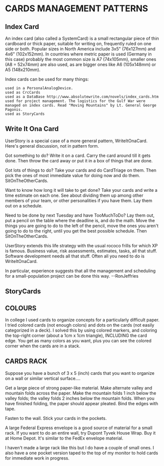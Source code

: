 # CARDS MANAGEMENT PATTERNS


## Index Card
An index card (also called a SystemCard) is a small rectangular piece of thin cardboard or thick paper, suitable for writing on, frequently ruled on one side or both. Popular sizes in North America include 3x5" (76x127mm) and 4x6" (102x152mm). In countries where metric paper is used (Germany in this case) probably the most common size is A7 (74x105mm), smaller ones (A8 = 52x74mm) are also used, as are bigger ones like A6 (105x148mm) or A5 (148x210mm).

Index cards can be used for many things:

    used in a PersonalAnalogDevice.
    used as CrcCards
    used as a DataBase http://www.absolutewrite.com/novels/index_cards.htm
    used for project management. The logistics for the Gulf War were managed on index cards. Read "Moving Mountains" by Lt. General George Pagonis.
    used as StoryCards 

## Write It Ona Card
UserStory is a special case of a more general pattern, WriteItOnaCard. Here's general discussion, not in pattern form.

Got something to do? Write it on a card. Carry the card around till it gets done. Then throw the card away or put it in a box of things that are done.

Got lots of things to do? Take your cards and do CardTriage on them. Then pick the ones of most immediate value for doing now and do them. SitOnTheOtherCards.

Want to know how long it will take to get done? Take your cards and write a time estimate on each one. See about dividing them up among other members of your team, or other personalities if you have them. Lay them out on a schedule.

Need to be done by next Tuesday and have TooMuchToDo? Lay them out, put a pencil on the table where the deadline is, and do the math. Move the things you are going to do to the left of the pencil, move the ones you aren't going to do to the right, until you get the best possible schedule. Then SitOnTheOtherCards.

UserStory extends this life strategy with the usual rococo frills for which XP is famous. Business value, risk assessments, estimates, tasks, all that stuff. Software development needs all that stuff. Often all you need to do is WriteItOnaCard.

In particular, experience suggests that all the management and scheduling for a small-population project can be done this way. --RonJeffries

## StoryCards

## COLOURS

In college I used cards to organize concepts for a particularly difficult paper. I tried colored cards (not enough colors) and dots on the cards (not easily categorized in a deck). I solved this by using colored markers, and coloring the top-right corner (about a 1cm x 1cm triangle), INCLUDING the card edge. You get as many colors as you want, plus you can see the colored corner when the cards are in a stack.

## CARDS RACK

Suppose you have a bunch of 3 x 5 (inch) cards that you want to 
 organize on a wall or similar vertical surface....


 Get a large piece of strong paper-like material. Make alternate 
 valley and mountain folds across the paper.  Make the mountain 
 folds 1 inch below the valley folds; the valley folds 2 inches below 
 the mountain folds. When you have finished folding, the paper 
 should appear pleated. Bind the edges with tape.


 Fasten to the wall. Stick your cards in the pockets. 


 A large Federal Express envelope is a good source of material for a 
 small rack. If you want to do an entire wall, try Dupont Tyvek 
 House Wrap. Buy it at Home Depot. It's similar to the FedEx 
 envelope material.


 I haven't made a large rack like this but I do have a couple of small 
 ones. I also have a one pocket version taped to the top of my 
 monitor to hold cards for immediate work in progress.


